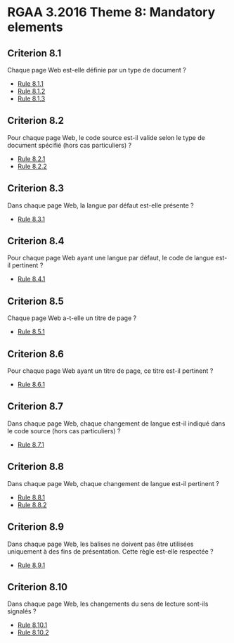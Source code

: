 
# RGAA 3.2016 Theme 8: Mandatory elements

## Criterion 8.1
Chaque page Web est-elle définie par un type de document ?
* [Rule 8.1.1](Rule-8-1-1.md)
* [Rule 8.1.2](Rule-8-1-2.md)
* [Rule 8.1.3](Rule-8-1-3.md)

## Criterion 8.2
Pour chaque page Web, le code source est-il valide selon le type de document spécifié (hors cas particuliers) ?
* [Rule 8.2.1](Rule-8-2-1.md)
* [Rule 8.2.2](Rule-8-2-2.md)

## Criterion 8.3
Dans chaque page Web, la langue par défaut est-elle présente ?
* [Rule 8.3.1](Rule-8-3-1.md)

## Criterion 8.4
Pour chaque page Web ayant une langue par défaut, le code de langue est-il pertinent ?
* [Rule 8.4.1](Rule-8-4-1.md)

## Criterion 8.5
Chaque page Web a-t-elle un titre de page ?
* [Rule 8.5.1](Rule-8-5-1.md)

## Criterion 8.6
Pour chaque page Web ayant un titre de page, ce titre est-il pertinent ?
* [Rule 8.6.1](Rule-8-6-1.md)

## Criterion 8.7
Dans chaque page Web, chaque changement de langue est-il indiqué dans le code source (hors cas particuliers) ?
* [Rule 8.7.1](Rule-8-7-1.md)

## Criterion 8.8
Dans chaque page Web, chaque changement de langue est-il pertinent ?
* [Rule 8.8.1](Rule-8-8-1.md)
* [Rule 8.8.2](Rule-8-8-2.md)

## Criterion 8.9
Dans chaque page Web, les balises ne doivent pas être utilisées uniquement à des fins de présentation. Cette règle est-elle respectée ?
* [Rule 8.9.1](Rule-8-9-1.md)

## Criterion 8.10
Dans chaque page Web, les changements du sens de lecture sont-ils signalés ?
* [Rule 8.10.1](Rule-8-10-1.md)
* [Rule 8.10.2](Rule-8-10-2.md)


